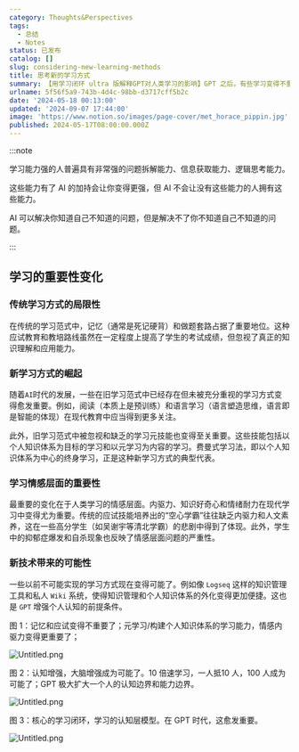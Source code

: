 ```yaml
---
category: Thoughts&Perspectives
tags:
  - 总结
  - Notes
status: 已发布
catalog: []
slug: considering-new-learning-methods
title: 思考新的学习方式
summary: 【用学习闭环 ultra 版解释GPT对人类学习的影响】GPT 之后，有些学习变得不重要了，有些学习变得更重要了，有些学习从不可能变成可能了。
urlname: 5f56f5a9-743b-4d4c-98bb-d3717cff5b2c
date: '2024-05-18 00:13:00'
updated: '2024-09-07 17:44:00'
image: 'https://www.notion.so/images/page-cover/met_horace_pippin.jpg'
published: 2024-05-17T08:00:00.000Z
---
```


:::note


学习能力强的人普遍具有非常强的问题拆解能力、信息获取能力、逻辑思考能力。


这些能力有了 AI 的加持会让你变得更强，但 AI 不会让没有这些能力的人拥有这些能力。


AI 可以解决你知道自己不知道的问题，但是解决不了你不知道自己不知道的问题。


:::


## 学习的重要性变化


### 传统学习方式的局限性


在传统的学习范式中，记忆（通常是死记硬背）和做题套路占据了重要地位。这种应试教育和教培路线虽然在一定程度上提高了学生的考试成绩，但忽视了真正的知识理解和应用能力。


### 新学习方式的崛起


随着`AI`时代的发展，一些在旧学习范式中已经存在但未被充分重视的学习方式变得愈发重要。例如，阅读（本质上是预训练）和语言学习（语言塑造思维，语言即是智能的体现）在现代教育中应当得到更多关注。


此外，旧学习范式中被忽视和缺乏的学习元技能也变得至关重要。这些技能包括以个人知识体系为目标的学习和以元学习为内容的学习。费曼式学习法，即以个人知识体系为中心的终身学习，正是这种新学习方式的典型代表。


### 学习情感层面的重要性


最重要的变化在于人类学习的情感层面。内驱力、知识好奇心和情绪耐力在现代学习中变得尤为重要。传统的应试技能培养出的“空心学霸”往往缺乏内驱力和人文素养，这在一些高分学生（如吴谢宇等清北学霸）的悲剧中得到了体现。此外，学生中的抑郁症爆发和自杀现象也反映了情感层面问题的严重性。


### 新技术带来的可能性


一些以前不可能实现的学习方式现在变得可能了。例如像 `Logseq` 这样的知识管理工具和私人 `Wiki` 系统，使得知识管理和个人知识体系的外化变得更加便捷。这也是 `GPT` 增强个人认知的前提条件。


图 1：记忆和应试变得不重要了；元学习/构建个人知识体系的学习能力，情感内驱力变得更重要了；


![Untitled.png](https://prod-files-secure.s3.us-west-2.amazonaws.com/5d24fe63-e567-4804-86f9-9fdc62e13082/a8319b77-00b3-43d9-9f99-e58187f20cfe/Untitled.png?X-Amz-Algorithm=AWS4-HMAC-SHA256&X-Amz-Content-Sha256=UNSIGNED-PAYLOAD&X-Amz-Credential=ASIAZI2LB466YD2EWR2X%2F20250226%2Fus-west-2%2Fs3%2Faws4_request&X-Amz-Date=20250226T053835Z&X-Amz-Expires=3600&X-Amz-Security-Token=IQoJb3JpZ2luX2VjEBkaCXVzLXdlc3QtMiJGMEQCIEUXPUVODvWaOz4n8dnGpjBdNPe1jS9bmldjx%2F1n%2B6GBAiBInvhXJmebfqCi7x8bLiCJB2SiKfH8WAJb6d1FEpggSSr%2FAwhREAAaDDYzNzQyMzE4MzgwNSIMWyoNieMPInmMGxfWKtwDMeNKdsHetuhaRSoifH07Ug80m6Dwc4G%2Bmcts4y0Ixz121tAadUBfXSVcQpcFxtFuNruGxQe%2F6JfC0%2F5U%2FV5ukuXf8wcVj2qr%2BN8jaljvefvKw1u22DwCUCALWwwEBfzhefIB4m16ywetydSe75vo4DWySbgQyBKnarQoetX5VJxIilukyFcemn2%2BRe1rC0Lgogvl3dopUeIamEJvrzVPljkLz2WFpJFwx8zhEP0peWyTGooZqfHSsvc3CB5GtlG2YRryAjkQBaOqj%2FRLki%2BIMglvmmULzzAd0bb4lVPJd%2BVs80EWlmEpah4ASTMFenPeiQkhzMT6cwCYsGFMCBeUBIEVr7%2B8MQymIJXk81ku9sMhhERq%2B77Hj7JRb8CeGIps6G0RH4Nro8UDU3Xd3MPdYo2FQgqA6JmWlBG2JZGG49W4Dla%2BseMu6087iHE8UqRsTzqVEzD5RMyp578iZb6vmypWyA5AieDq8Eclmdb9RBUlSm3ovl%2BQWucb7GxibxoneRg9%2FpnagyRoBc7%2FNWsVOzM6AeJU876sFQn7WlVXyjkMzzIkCis%2FEVGdEgkokBI3QtnR%2F4ZvNNOuL1GUFMu%2B7qMYcxjsmSR58wcY%2F%2FzTAJZxaOsJ8q%2Fbx61wXDwwvrv5vQY6pgEDymDxbl3xv45%2BQTTD6ZcShds%2Bgoeup2feJOuAptODNW9KGcekDKadlWLkES5t51oFC4w5e%2BCsVIWniORyfrkHs8l8SaxJVjOwHYODVDKOJxiGwEqexreM2U0LaCvKJ3j25WqdfDKuGFcP24e%2Fa4VewsTBEiK%2FMGmQaSuf%2B0Tjc7KBXHrBbz0Eix5Wudnk%2BK7vxdjHQYGt4qeSnT8KoriyWZUL1ZYt&X-Amz-Signature=4404e7b7a23149198fb99837f26999fc22382d8b4b1f7a48d198b0efed3c60e4&X-Amz-SignedHeaders=host&x-id=GetObject)


图 2：认知增强，大脑增强成为可能了。10 倍速学习，一人抵10 人，100 人成为可能了；GPT 极大扩大一个人的认知边界和能力边界。


![Untitled.png](https://prod-files-secure.s3.us-west-2.amazonaws.com/5d24fe63-e567-4804-86f9-9fdc62e13082/e195b372-4d2b-479c-9e75-1be4e2c1412e/Untitled.png?X-Amz-Algorithm=AWS4-HMAC-SHA256&X-Amz-Content-Sha256=UNSIGNED-PAYLOAD&X-Amz-Credential=ASIAZI2LB466YD2EWR2X%2F20250226%2Fus-west-2%2Fs3%2Faws4_request&X-Amz-Date=20250226T053835Z&X-Amz-Expires=3600&X-Amz-Security-Token=IQoJb3JpZ2luX2VjEBkaCXVzLXdlc3QtMiJGMEQCIEUXPUVODvWaOz4n8dnGpjBdNPe1jS9bmldjx%2F1n%2B6GBAiBInvhXJmebfqCi7x8bLiCJB2SiKfH8WAJb6d1FEpggSSr%2FAwhREAAaDDYzNzQyMzE4MzgwNSIMWyoNieMPInmMGxfWKtwDMeNKdsHetuhaRSoifH07Ug80m6Dwc4G%2Bmcts4y0Ixz121tAadUBfXSVcQpcFxtFuNruGxQe%2F6JfC0%2F5U%2FV5ukuXf8wcVj2qr%2BN8jaljvefvKw1u22DwCUCALWwwEBfzhefIB4m16ywetydSe75vo4DWySbgQyBKnarQoetX5VJxIilukyFcemn2%2BRe1rC0Lgogvl3dopUeIamEJvrzVPljkLz2WFpJFwx8zhEP0peWyTGooZqfHSsvc3CB5GtlG2YRryAjkQBaOqj%2FRLki%2BIMglvmmULzzAd0bb4lVPJd%2BVs80EWlmEpah4ASTMFenPeiQkhzMT6cwCYsGFMCBeUBIEVr7%2B8MQymIJXk81ku9sMhhERq%2B77Hj7JRb8CeGIps6G0RH4Nro8UDU3Xd3MPdYo2FQgqA6JmWlBG2JZGG49W4Dla%2BseMu6087iHE8UqRsTzqVEzD5RMyp578iZb6vmypWyA5AieDq8Eclmdb9RBUlSm3ovl%2BQWucb7GxibxoneRg9%2FpnagyRoBc7%2FNWsVOzM6AeJU876sFQn7WlVXyjkMzzIkCis%2FEVGdEgkokBI3QtnR%2F4ZvNNOuL1GUFMu%2B7qMYcxjsmSR58wcY%2F%2FzTAJZxaOsJ8q%2Fbx61wXDwwvrv5vQY6pgEDymDxbl3xv45%2BQTTD6ZcShds%2Bgoeup2feJOuAptODNW9KGcekDKadlWLkES5t51oFC4w5e%2BCsVIWniORyfrkHs8l8SaxJVjOwHYODVDKOJxiGwEqexreM2U0LaCvKJ3j25WqdfDKuGFcP24e%2Fa4VewsTBEiK%2FMGmQaSuf%2B0Tjc7KBXHrBbz0Eix5Wudnk%2BK7vxdjHQYGt4qeSnT8KoriyWZUL1ZYt&X-Amz-Signature=db5d6f3822b22ecd2f060d49830c490be64cd5e957c7bbf56c7f372a413fdbf4&X-Amz-SignedHeaders=host&x-id=GetObject)


图 3：核心的学习闭环，学习的认知层模型。在 GPT 时代，这愈发重要。


![Untitled.png](https://prod-files-secure.s3.us-west-2.amazonaws.com/5d24fe63-e567-4804-86f9-9fdc62e13082/57f2a38d-97b9-407e-baa1-8fecb8348e87/Untitled.png?X-Amz-Algorithm=AWS4-HMAC-SHA256&X-Amz-Content-Sha256=UNSIGNED-PAYLOAD&X-Amz-Credential=ASIAZI2LB466YD2EWR2X%2F20250226%2Fus-west-2%2Fs3%2Faws4_request&X-Amz-Date=20250226T053835Z&X-Amz-Expires=3600&X-Amz-Security-Token=IQoJb3JpZ2luX2VjEBkaCXVzLXdlc3QtMiJGMEQCIEUXPUVODvWaOz4n8dnGpjBdNPe1jS9bmldjx%2F1n%2B6GBAiBInvhXJmebfqCi7x8bLiCJB2SiKfH8WAJb6d1FEpggSSr%2FAwhREAAaDDYzNzQyMzE4MzgwNSIMWyoNieMPInmMGxfWKtwDMeNKdsHetuhaRSoifH07Ug80m6Dwc4G%2Bmcts4y0Ixz121tAadUBfXSVcQpcFxtFuNruGxQe%2F6JfC0%2F5U%2FV5ukuXf8wcVj2qr%2BN8jaljvefvKw1u22DwCUCALWwwEBfzhefIB4m16ywetydSe75vo4DWySbgQyBKnarQoetX5VJxIilukyFcemn2%2BRe1rC0Lgogvl3dopUeIamEJvrzVPljkLz2WFpJFwx8zhEP0peWyTGooZqfHSsvc3CB5GtlG2YRryAjkQBaOqj%2FRLki%2BIMglvmmULzzAd0bb4lVPJd%2BVs80EWlmEpah4ASTMFenPeiQkhzMT6cwCYsGFMCBeUBIEVr7%2B8MQymIJXk81ku9sMhhERq%2B77Hj7JRb8CeGIps6G0RH4Nro8UDU3Xd3MPdYo2FQgqA6JmWlBG2JZGG49W4Dla%2BseMu6087iHE8UqRsTzqVEzD5RMyp578iZb6vmypWyA5AieDq8Eclmdb9RBUlSm3ovl%2BQWucb7GxibxoneRg9%2FpnagyRoBc7%2FNWsVOzM6AeJU876sFQn7WlVXyjkMzzIkCis%2FEVGdEgkokBI3QtnR%2F4ZvNNOuL1GUFMu%2B7qMYcxjsmSR58wcY%2F%2FzTAJZxaOsJ8q%2Fbx61wXDwwvrv5vQY6pgEDymDxbl3xv45%2BQTTD6ZcShds%2Bgoeup2feJOuAptODNW9KGcekDKadlWLkES5t51oFC4w5e%2BCsVIWniORyfrkHs8l8SaxJVjOwHYODVDKOJxiGwEqexreM2U0LaCvKJ3j25WqdfDKuGFcP24e%2Fa4VewsTBEiK%2FMGmQaSuf%2B0Tjc7KBXHrBbz0Eix5Wudnk%2BK7vxdjHQYGt4qeSnT8KoriyWZUL1ZYt&X-Amz-Signature=9787f3ca069db90811bf1ab1b1bfc3d59a4baf874f8e5a1371ccad7678cbaa6d&X-Amz-SignedHeaders=host&x-id=GetObject)

